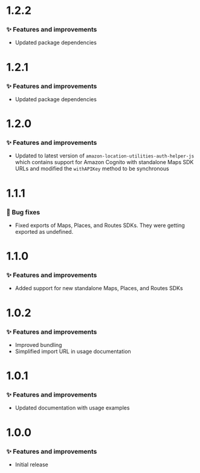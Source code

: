 # 1.2.2

### ✨ Features and improvements

- Updated package dependencies

# 1.2.1

### ✨ Features and improvements

- Updated package dependencies

# 1.2.0

### ✨ Features and improvements

- Updated to latest version of `amazon-location-utilities-auth-helper-js` which contains support for Amazon Cognito with standalone Maps SDK URLs and modified the `withAPIKey` method to be synchronous

# 1.1.1

### 🐞 Bug fixes

- Fixed exports of Maps, Places, and Routes SDKs. They were getting exported as undefined.

# 1.1.0

### ✨ Features and improvements

- Added support for new standalone Maps, Places, and Routes SDKs

# 1.0.2

### ✨ Features and improvements

- Improved bundling
- Simplified import URL in usage documentation

# 1.0.1

### ✨ Features and improvements

- Updated documentation with usage examples

# 1.0.0

### ✨ Features and improvements

- Initial release
